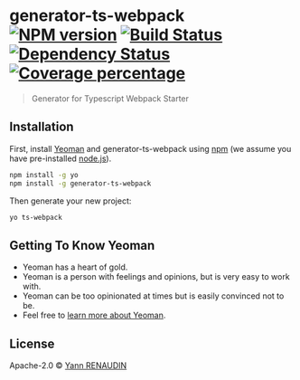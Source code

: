 # generator-ts-webpack [![NPM version][npm-image]][npm-url] [![Build Status][travis-image]][travis-url] [![Dependency Status][daviddm-image]][daviddm-url] [![Coverage percentage][coveralls-image]][coveralls-url]
> Generator for Typescript Webpack Starter

## Installation

First, install [Yeoman](http://yeoman.io) and generator-ts-webpack using [npm](https://www.npmjs.com/) (we assume you have pre-installed [node.js](https://nodejs.org/)).

```bash
npm install -g yo
npm install -g generator-ts-webpack
```

Then generate your new project:

```bash
yo ts-webpack
```

## Getting To Know Yeoman

 * Yeoman has a heart of gold.
 * Yeoman is a person with feelings and opinions, but is very easy to work with.
 * Yeoman can be too opinionated at times but is easily convinced not to be.
 * Feel free to [learn more about Yeoman](http://yeoman.io/).

## License

Apache-2.0 © [Yann RENAUDIN](https://twitter.com/renaudin_yann)


[npm-image]: https://badge.fury.io/js/generator-ts-webpack.svg
[npm-url]: https://npmjs.org/package/generator-ts-webpack
[travis-image]: https://travis-ci.org/emyann/generator-ts-webpack.svg?branch=master
[travis-url]: https://travis-ci.org/emyann/generator-ts-webpack
[daviddm-image]: https://david-dm.org/emyann/generator-ts-webpack.svg?theme=shields.io
[daviddm-url]: https://david-dm.org/emyann/generator-ts-webpack
[coveralls-image]: https://coveralls.io/repos/emyann/generator-ts-webpack/badge.svg
[coveralls-url]: https://coveralls.io/r/emyann/generator-ts-webpack
